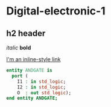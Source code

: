 # Digital-electronic-1

## h2 header

*italic*
**bold**

[I'm an inline-style link](https://www.google.com)

```vhdl
entity ANDGATE is
  port ( 
    I1 : in std_logic;
    I2 : in std_logic;
    O  : out std_logic);
end entity ANDGATE;
```

